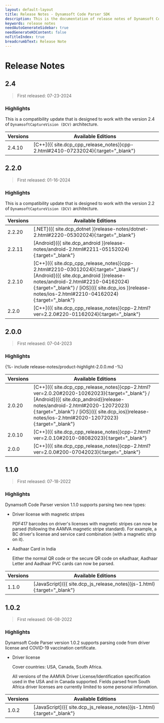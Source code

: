 ```yaml
---
layout: default-layout
title: Release Notes - Dynamsoft Code Parser SDK 
description: This is the documentation of release notes of Dynamsoft Code Parser SDK.
keywords: release notes
needAutoGenerateSidebar: true
needGenerateH3Content: false
noTitleIndex: true
breadcrumbText: Release Note
---
```


# Release Notes

## 2.4

 > First released: 07-23-2024

### Highlights

This is a compatibility update that is designed to work with the version 2.4 of `DynamsoftCaptureVision (DCV)` architecture.

| Versions | Available Editions                                                                      |
| -------- | --------------------------------------------------------------------------------------- |
| 2.4.10   | [C++]({{ site.dcp_cpp_release_notes}}cpp-2.html#2410-07232024){:target="_blank"} |

## 2.2.0

 > First released: 01-16-2024

### Highlights

This is a compatibility update that is designed to work with the version 2.2 of `DynamsoftCaptureVision (DCV)` architecture.

| Versions | Available Editions                                                                      |
| -------- | --------------------------------------------------------------------------------------- |
| 2.2.20   | [.NET]({{ site.dcp_dotnet }}release-notes/dotnet-2.html#2220-05302024){:target="_blank"} |
| 2.2.11   | [Android]({{ site.dcp_android }}release-notes/android-2.html#2211-05152024){:target="_blank"} |
| 2.2.10   | [C++]({{ site.dcp_cpp_release_notes}}cpp-2.html#2210-03012024){:target="_blank"} / [Android]({{ site.dcp_android }}release-notes/android-2.html#2210-04162024){:target="_blank"} / [iOS]({{ site.dcp_ios }}release-notes/ios-2.html#2210-04162024){:target="_blank"} |
| 2.2.0   | [C++]({{ site.dcp_cpp_release_notes}}cpp-2.html?ver=2.2.0#220-01162024){:target="_blank"} |

## 2.0.0

 > First released: 07-04-2023

### Highlights

{%- include release-notes/product-highlight-2.0.0.md -%}

| Versions | Available Editions                                                                      |
| -------- | --------------------------------------------------------------------------------------- |
| 2.0.20   | [C++]({{ site.dcp_cpp_release_notes}}cpp-2.html?ver=2.0.20#2020-10262023){:target="_blank"} / [Android]({{ site.dcp_android}}release-notes/android-2.html#2020-12072023){:target="_blank"} / [iOS]({{ site.dcp_ios}}release-notes/ios-2.html#2020-12072023){:target="_blank"} |
| 2.0.10   | [C++]({{ site.dcp_cpp_release_notes}}cpp-2.html?ver=2.0.10#2010-08082023){:target="_blank"} |
| 2.0.0    | [C++]({{ site.dcp_cpp_release_notes}}cpp-2.html?ver=2.0.0#200-07042023){:target="_blank"}   |

## 1.1.0

 > First released: 07-18-2022

### Highlights

Dynamsoft Code Parser version 1.1.0 supports parsing two new types:

* Driver license with magnetic stripes 

    PDF417 barcodes on driver's licenses with magnetic stripes can now be parsed (following the AAMVA magnetic stripe standard). For example, a BC driver's license and service card combination (with a magnetic strip on it).

* Aadhaar Card in India

    Either the normal QR code or the secure QR code on eAadhaar, Aadhaar Letter and Aadhaar PVC cards can now be parsed.

| Versions | Available Editions                                                  |
| -------- | ------------------------------------------------------------------- |
| 1.1.0    | [JavaScript]({{ site.dcp_js_release_notes}}js-1.html){:target="_blank"} |

## 1.0.2

 > First released: 06-08-2022

### Highlights

Dynamsoft Code Parser version 1.0.2 supports parsing code from driver license and COVID-19 vaccination certificate.

* Driver license

    Cover countries: USA, Canada, South Africa.

    All versions of the AAMVA Driver License/Identification specification used in the USA and in Canada supported. Fields parsed from South Africa driver licenses are currently limited to some personal information.

| Versions | Available Editions                                                  |
| -------- | ------------------------------------------------------------------- |
| 1.0.2    | [JavaScript]({{ site.dcp_js_release_notes}}js-1.html){:target="_blank"} |

